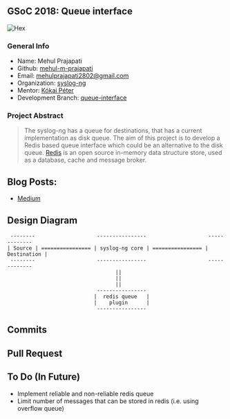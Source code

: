 ## GSoC 2018: Queue interface
![Hex](https://img.shields.io/badge/gsoc-syslog--ng-blue.svg)

### General Info
- Name: Mehul Prajapati
- Github: [mehul-m-prajapati](https://github.com/mehul-m-prajapati)
- Email: mehulprajapati2802@gmail.com
- Organization: [syslog-ng](https://github.com/balabit/syslog-ng)
- Mentor: [Kókai Péter](https://github.com/Kokan)
- Development Branch: [queue-interface](https://github.com/mehul-m-prajapati/syslog-ng/tree/queue-interface)

### Project Abstract
> The syslog-ng has a queue for destinations, that has a current implementation as disk queue. The aim of this project is to develop a Redis based queue interface which could be an alternative to the disk queue.
> [Redis](https://github.com/antirez/redis) is an open source in-memory data structure store, used as a database, cache and message broker.

## Blog Posts:
- [Medium](https://medium.com/@Mehul2802/compiling-syslog-ng-source-code-on-ubuntu-16-04-9bd93ecf02ef)

## Design Diagram
```
 --------                    ----------------                    -------------
| Source | ================ | syslog-ng core | ================ | Destination | 
 --------                    ----------------                    -------------
                                   ||
                                   ||
                                   ||
                             ----------------      
                            |  redis queue   |
                            |    plugin      |
                             ----------------
```                          
## Commits


## Pull Request


## To Do (In Future)
- Implement reliable and non-reliable redis queue
- Limit number of messages that can be stored in redis (i.e. using overflow queue)

